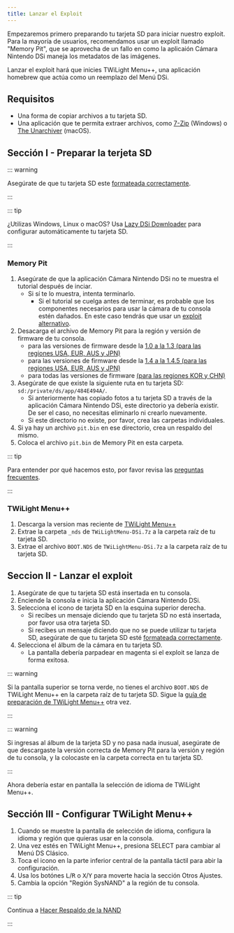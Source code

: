 ```yaml
---
title: Lanzar el Exploit
---
```


Empezaremos primero preparando tu tarjeta SD para iniciar nuestro exploit. Para la mayoría de usuarios, recomendamos usar un exploit llamado "Memory Pit", que se aprovecha de un fallo en como la aplicaión Cámara Nintendo DSi maneja los metadatos de las imágenes.

Lanzar el exploit hará que inicies TWiLight Menu++, una aplicación homebrew que actúa como un reemplazo del Menú DSi.

## Requisitos
- Una forma de copiar archivos a tu tarjeta SD.
- Una aplicación que te permita extraer archivos, como [7-Zip](https://www.7-zip.org/) (Windows) o [The Unarchiver](https://apps.apple.com/us/app/the-unarchiver/id425424353) (macOS).

## Sección I - Preparar la terjeta SD
::: warning

Asegúrate de que tu tarjeta SD este [formateada correctamente](sd-card-setup).

:::

::: tip

¿Utilizas Windows, Linux o macOS? Usa [Lazy DSi Downloader](lazy-dsi-downloader) para configurar automáticamente tu tarjeta SD.

:::

### Memory Pit
1. Asegúrate de que la aplicación Cámara Nintendo DSi no te muestra el tutorial después de inciar.
   - Si sí te lo muestra, intenta terminarlo.
     - Si el tutorial se cuelga antes de terminar, es probable que los componentes necesarios para usar la cámara de tu consola estén dañados. En este caso tendrás que usar un [exploit alternativo](alternate-exploits).
1. Desacarga el archivo de Memory Pit para la región y versión de firmware de tu consola.
   - para las versiones de firmware desde la [1.0 a la 1.3 (para las regiones USA, EUR, AUS y JPN)](/assets/files/memory_pit/256/pit.bin)
   - para las versiones de firmware desde la [1.4 a la 1.4.5 (para las regiones USA, EUR, AUS y JPN)](/assets/files/memory_pit/768_1024/pit.bin)
   - para todas las versiones de firmware [(para las regiones KOR y CHN)](/assets/files/memory_pit/256/pit.bin)
1. Asegúrate de que existe la siguiente ruta en tu tarjeta SD: `sd:/private/ds/app/484E494A/`.
   - Si anteriormente has copiado fotos a tu tarjeta SD a través de la aplicación Cámara Nintendo DSi, este directorio ya debería existir. De ser el caso, no necesitas eliminarlo ni crearlo nuevamente.
   - Si este directorio no existe, por favor, crea las carpetas individuales.
1. Si ya hay un archivo `pit.bin` en ese directorio, crea un respaldo del mismo.
1. Coloca el archivo `pit.bin` de Memory Pit en esta carpeta.

::: tip

Para entender por qué hacemos esto, por favor revisa las [preguntas frecuentes](faq.html#what-functionality-will-i-lose-by-modding-my-system).

:::

### TWiLight Menu++
1. Descarga la version mas reciente de [TWiLight Menu++](https://github.com/DS-Homebrew/TWiLightMenu/releases/latest/download/TWiLightMenu-DSi.7z)
1. Extrae la carpeta `_nds` de `TWiLightMenu-DSi.7z` a la carpeta raíz de tu tarjeta SD.
1. Extrae el archivo `BOOT.NDS` de `TWiLightMenu-DSi.7z` a la carpeta raíz de tu tarjeta SD.

## Seccion II - Lanzar el exploit

1. Asegúrate de que tu tarjeta SD está insertada en tu consola.
1. Enciende la consola e inicia la aplicación Cámara Nintendo DSi.
1. Selecciona el icono de tarjeta SD en la esquina superior derecha.
   - Si recibes un mensaje diciendo que tu tarjeta SD no está insertada, por favor usa otra tarjeta SD.
   - Si recibes un mensaje diciendo que no se puede utilizar tu tarjeta SD, asegúrate de que tu tarjeta SD esté [formateada correctamente](sd-card-setup).
1. Selecciona el álbum de la cámara en tu tarjeta SD.
   - La pantalla debería parpadear en magenta si el exploit se lanza de forma exitosa.

::: warning

Si la pantalla superior se torna verde, no tienes el archivo `BOOT.NDS` de TWiLight Menu++ en la carpeta raíz de tu tarjeta SD. Sigue la [guía de preparación de TWiLight Menu++](launching-the-exploit.html#twilight-menu) otra vez.

:::

::: warning

Si ingresas al álbum de la tarjeta SD y no pasa nada inusual, asegúrate de que descargaste la versión correcta de Memory Pit para la versión y región de tu consola, y la colocaste en la carpeta correcta en tu tarjeta SD.

:::

Ahora debería estar en pantalla la selección de idioma de TWiLight Menu++.

## Sección III - Configurar TWiLight Menu++
1. Cuando se muestre la pantalla de selección de idioma, configura la idioma y región que quieras usar en la consola.
1. Una vez estés en TWiLight Menu++, presiona SELECT para cambiar al Menú DS Clásico.
1. Toca el icono en la parte inferior central de la pantalla táctil para abir la configuración.
1. Usa los botónes <kbd class="l">L</kbd>/<kbd class="r">R</kbd> o <kbd class="face">X</kbd>/<kbd class="face">Y</kbd> para moverte hacia la sección Otros Ajustes.
1. Cambia la opción "Región SysNAND" a la región de tu consola.

::: tip

Continua a [Hacer Respaldo de la NAND](dumping-nand)

:::
